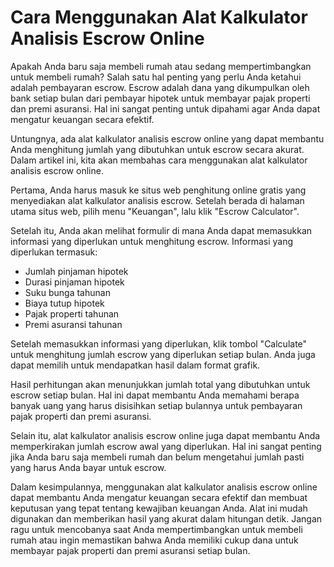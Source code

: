Cara Menggunakan Alat Kalkulator Analisis Escrow Online
=======================================================

Apakah Anda baru saja membeli rumah atau sedang mempertimbangkan untuk membeli rumah? Salah satu hal penting yang perlu Anda ketahui adalah pembayaran escrow. Escrow adalah dana yang dikumpulkan oleh bank setiap bulan dari pembayar hipotek untuk membayar pajak properti dan premi asuransi. Hal ini sangat penting untuk dipahami agar Anda dapat mengatur keuangan secara efektif.

Untungnya, ada alat kalkulator analisis escrow online yang dapat membantu Anda menghitung jumlah yang dibutuhkan untuk escrow secara akurat. Dalam artikel ini, kita akan membahas cara menggunakan alat kalkulator analisis escrow online.

Pertama, Anda harus masuk ke situs web penghitung online gratis yang menyediakan alat kalkulator analisis escrow. Setelah berada di halaman utama situs web, pilih menu "Keuangan", lalu klik "Escrow Calculator".

Setelah itu, Anda akan melihat formulir di mana Anda dapat memasukkan informasi yang diperlukan untuk menghitung escrow. Informasi yang diperlukan termasuk:

- Jumlah pinjaman hipotek
- Durasi pinjaman hipotek
- Suku bunga tahunan
- Biaya tutup hipotek
- Pajak properti tahunan
- Premi asuransi tahunan

Setelah memasukkan informasi yang diperlukan, klik tombol "Calculate" untuk menghitung jumlah escrow yang diperlukan setiap bulan. Anda juga dapat memilih untuk mendapatkan hasil dalam format grafik.

Hasil perhitungan akan menunjukkan jumlah total yang dibutuhkan untuk escrow setiap bulan. Hal ini dapat membantu Anda memahami berapa banyak uang yang harus disisihkan setiap bulannya untuk pembayaran pajak properti dan premi asuransi.

Selain itu, alat kalkulator analisis escrow online juga dapat membantu Anda memperkirakan jumlah escrow awal yang diperlukan. Hal ini sangat penting jika Anda baru saja membeli rumah dan belum mengetahui jumlah pasti yang harus Anda bayar untuk escrow.

Dalam kesimpulannya, menggunakan alat kalkulator analisis escrow online dapat membantu Anda mengatur keuangan secara efektif dan membuat keputusan yang tepat tentang kewajiban keuangan Anda. Alat ini mudah digunakan dan memberikan hasil yang akurat dalam hitungan detik. Jangan ragu untuk mencobanya saat Anda mempertimbangkan untuk membeli rumah atau ingin memastikan bahwa Anda memiliki cukup dana untuk membayar pajak properti dan premi asuransi setiap bulan.